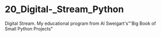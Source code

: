 # 20_Digital-_Stream_Python
Digital Stream. My educational program from Al Sweigart's"'Big Book of Small Python Projects"
